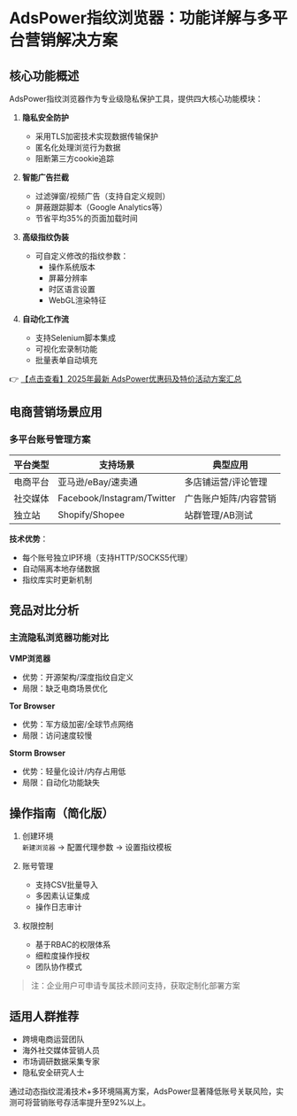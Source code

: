 # AdsPower指纹浏览器：功能详解与多平台营销解决方案

## 核心功能概述
AdsPower指纹浏览器作为专业级隐私保护工具，提供四大核心功能模块：

1. **隐私安全防护**  
   - 采用TLS加密技术实现数据传输保护
   - 匿名化处理浏览行为数据
   - 阻断第三方cookie追踪

2. **智能广告拦截**  
   - 过滤弹窗/视频广告（支持自定义规则）
   - 屏蔽跟踪脚本（Google Analytics等）
   - 节省平均35%的页面加载时间

3. **高级指纹伪装**  
   - 可自定义修改的指纹参数：
     - 操作系统版本
     - 屏幕分辨率
     - 时区语言设置
     - WebGL渲染特征

4. **自动化工作流**  
   - 支持Selenium脚本集成
   - 可视化宏录制功能
   - 批量表单自动填充

👉 [【点击查看】2025年最新 AdsPower优惠码及特价活动方案汇总](https://bit.ly/adspower_free)

## 电商营销场景应用
### 多平台账号管理方案
| 平台类型       | 支持场景                  | 典型应用                     |
|----------------|---------------------------|------------------------------|
| 电商平台       | 亚马逊/eBay/速卖通        | 多店铺运营/评论管理          |
| 社交媒体       | Facebook/Instagram/Twitter | 广告账户矩阵/内容营销        |
| 独立站         | Shopify/Shopee            | 站群管理/AB测试              |

**技术优势**：
- 每个账号独立IP环境（支持HTTP/SOCKS5代理）
- 自动隔离本地存储数据
- 指纹库实时更新机制

## 竞品对比分析
### 主流隐私浏览器功能对比

**VMP浏览器**  
- 优势：开源架构/深度指纹自定义
- 局限：缺乏电商场景优化

**Tor Browser**  
- 优势：军方级加密/全球节点网络
- 局限：访问速度较慢

**Storm Browser**  
- 优势：轻量化设计/内存占用低
- 局限：自动化功能缺失

## 操作指南（简化版）
1. 创建环境  
   `新建浏览器` → 配置代理参数 → 设置指纹模板

2. 账号管理  
   - 支持CSV批量导入
   - 多因素认证集成
   - 操作日志审计

3. 权限控制  
   - 基于RBAC的权限体系
   - 细粒度操作授权
   - 团队协作模式

> 注：企业用户可申请专属技术顾问支持，获取定制化部署方案

## 适用人群推荐
- 跨境电商运营团队
- 海外社交媒体营销人员
- 市场调研数据采集专家
- 隐私安全研究人士

通过动态指纹混淆技术+多环境隔离方案，AdsPower显著降低账号关联风险，实测可将营销账号存活率提升至92%以上。